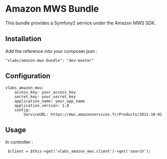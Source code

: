 Amazon MWS Bundle
=================

This bundle provides a Symfony2 service under the Amazon MWS SDK.

Installation
------------

Add the reference into your composer.json : 

    "vlabs/amazon-mws-bundle": "dev-master"


Configuration
-------------

    vlabs_amazon_mws:
        access_key: your_access_key
        secret_key: your_secret_key
        application_name: your_app_name
        application_version: 1.0
        config:
            ServiceURL: https://mws.amazonservices.fr/Products/2011-10-01


Usage
-----

In controller :

     $client = $this->get('vlabs_amazon_mws.client')->get('search');
